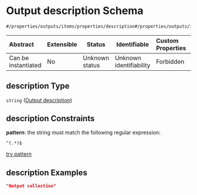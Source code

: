 # Output description Schema

```txt
#/properties/outputs/items/properties/description#/properties/outputs/items/properties/description
```




| Abstract            | Extensible | Status         | Identifiable            | Custom Properties | Additional Properties | Access Restrictions | Defined In                                                                  |
| :------------------ | ---------- | -------------- | ----------------------- | :---------------- | --------------------- | ------------------- | --------------------------------------------------------------------------- |
| Can be instantiated | No         | Unknown status | Unknown identifiability | Forbidden         | Allowed               | none                | [wipp-plugin.schema.json\*](wipp-plugin.schema.json "open original schema") |

## description Type

`string` ([Output description](wipp-plugin-properties-list-of-outputs-plugin-output-properties-output-description.md))

## description Constraints

**pattern**: the string must match the following regular expression: 

```regexp
^(.*)$
```

[try pattern](https://regexr.com/?expression=%5E(.*)%24 "try regular expression with regexr.com")

## description Examples

```json
"Output collection"
```
